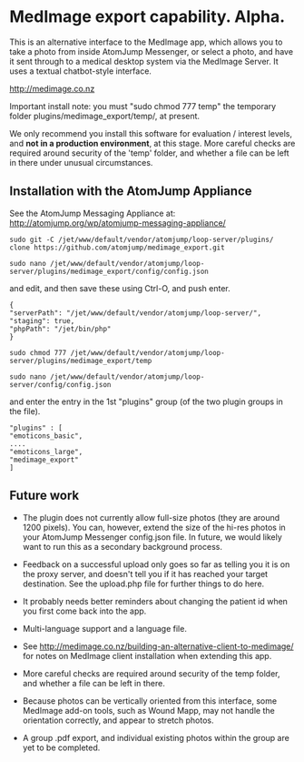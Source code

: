 # MedImage export capability. Alpha. 

This is an alternative interface to the MedImage app, which allows you to take a photo from inside AtomJump Messenger, or select a photo, and have it sent through to a medical desktop system via the MedImage Server. It uses a textual chatbot-style interface.

http://medimage.co.nz


Important install note: you must "sudo chmod 777 temp" the temporary folder plugins/medimage_export/temp/, at present.

We only recommend you install this software for evaluation / interest levels, and __not in a production environment__, at this stage. More careful checks are required around security of the 'temp' folder, and whether a file can be left in there under unusual circumstances.


## Installation with the AtomJump Appliance

See the AtomJump Messaging Appliance at: http://atomjump.org/wp/atomjump-messaging-appliance/

```
sudo git -C /jet/www/default/vendor/atomjump/loop-server/plugins/ clone https://github.com/atomjump/medimage_export.git

sudo nano /jet/www/default/vendor/atomjump/loop-server/plugins/medimage_export/config/config.json
```

and edit, and then save these using Ctrl-O, and push enter.

```
{
"serverPath": "/jet/www/default/vendor/atomjump/loop-server/",
"staging": true,
"phpPath": "/jet/bin/php"
}
```

```
sudo chmod 777 /jet/www/default/vendor/atomjump/loop-server/plugins/medimage_export/temp

sudo nano /jet/www/default/vendor/atomjump/loop-server/config/config.json
```

and enter the entry in the 1st "plugins" group (of the two plugin groups in the file).

```
"plugins" : [
"emoticons_basic",
....
"emoticons_large",
"medimage_export"
]
```




## Future work

* The plugin does not currently allow full-size photos (they are around 1200 pixels). You can, however, extend the size of the hi-res photos in your AtomJump Messenger config.json file. In future, we would likely want to run this as a secondary background process.

* Feedback on a successful upload only goes so far as telling you it is on the proxy server, and doesn't tell you if it has reached your target destination. See the upload.php file for further things to do here.

* It probably needs better reminders about changing the patient id when you first come back into the app.

* Multi-language support and a language file.

* See http://medimage.co.nz/building-an-alternative-client-to-medimage/ for notes on MedImage client installation when extending this app.

* More careful checks are required around security of the temp folder, and whether a file can be left in there.

* Because photos can be vertically oriented from this interface, some MedImage add-on tools, such as Wound Mapp, may not handle the orientation correctly, and appear to stretch photos.

* A group .pdf export, and individual existing photos within the group are yet to be completed.
